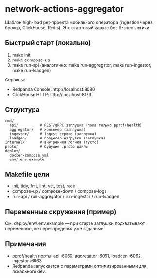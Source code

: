 # network-actions-aggregator

Шаблон high-load pet-проекта мобильного оператора (ingestion через брокер, ClickHouse, Redis). Это стартовый каркас без бизнес-логики.

## Быстрый старт (локально)
1. make init
2. make compose-up
3. make run-api (аналогично: make run-aggregator, make run-ingestor, make run-loadgen)

Сервисы:
- Redpanda Console: http://localhost:8080
- ClickHouse HTTP: http://localhost:8123

## Структура
```
cmd/
  api/          # REST/gRPC заглушка (пока только pprof+health)
  aggregator/   # консюмер (заглушка)
  ingestor/     # ingest сервис (заглушка)
  loadgen/      # продюсер нагрузки (заглушка)
internal/       # внутренняя логика (пусто)
proto/          # будущие .proto файлы
deploy/
  docker-compose.yml
  env/.env.example
```

## Makefile цели
- init, tidy, fmt, lint, vet, test, race
- compose-up / compose-down / compose-logs
- run-api / run-aggregator / run-ingestor / run-loadgen

## Переменные окружения (пример)
См. deploy/env/.env.example — при старте заглушки подхватывают переменные, не переопределяя уже заданные.

## Примечания
- pprof/health порты: api :6060, aggregator :6061, loadgen :6062, ingestor :6063
- Redpanda запускается с параметрами оптимизированными для локального dev.
